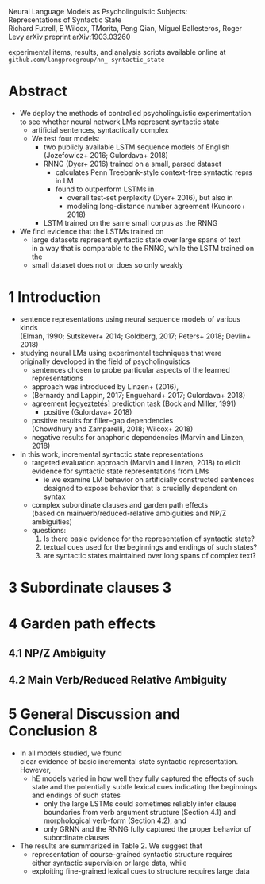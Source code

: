 Neural Language Models as Psycholinguistic Subjects:\
  Representations of Syntactic State\
Richard Futrell, E Wilcox, TMorita, Peng Qian, Miguel Ballesteros, Roger Levy
arXiv preprint arXiv:1903.03260

experimental items, results, and analysis scripts available online at
`github.com/langprocgroup/nn_ syntactic_state`

# Abstract

* We deploy the methods of controlled psycholinguistic experimentation to see
  whether neural network LMs represent syntactic state
  * artificial sentences, syntactically complex
  * We test four models:
    * two publicly available LSTM sequence models of English\
      (Jozefowicz+ 2016; Gulordava+ 2018)
    * RNNG (Dyer+ 2016) trained on a small, parsed dataset
      * calculates Penn Treebank-style context-free syntactic reprs in LM
      * found to outperform LSTMs in
        * overall test-set perplexity (Dyer+ 2016), but also in
        * modeling long-distance number agreement (Kuncoro+ 2018)
    * LSTM trained on the same small corpus as the RNNG
* We find evidence that the LSTMs trained on
  * large datasets represent syntactic state over large spans of text\
    in a way that is comparable to the RNNG, while the LSTM trained on the
  * small dataset does not or does so only weakly

# 1 Introduction

* sentence representations using neural sequence models of various kinds\
  (Elman, 1990; Sutskever+ 2014; Goldberg, 2017; Peters+ 2018; Devlin+ 2018)
* studying neural LMs using experimental techniques that were\
  originally developed in the field of psycholinguistics
  * sentences chosen to probe particular aspects of the learned representations
  * approach was introduced by Linzen+ (2016),
  * (Bernardy and Lappin, 2017; Enguehard+ 2017; Gulordava+ 2018)
  * agreement [egyeztetés] prediction task (Bock and Miller, 1991)
    * positive (Gulordava+ 2018)
  * positive results for filler–gap dependencies\
    (Chowdhury and Zamparelli, 2018; Wilcox+ 2018)
  * negative results for anaphoric dependencies (Marvin and Linzen, 2018)
* In this work, incremental syntactic state representations
  * targeted evaluation approach (Marvin and Linzen, 2018) to elicit evidence
    for syntactic state representations from LMs
    * ie we examine LM behavior on artificially constructed sentences designed
      to expose behavior that is crucially dependent on syntax
  * complex subordinate clauses and garden path effects\
    (based on mainverb/reduced-relative ambiguities and NP/Z ambiguities)
  * questions:
    1. Is there basic evidence for the representation of syntactic state?
    1. textual cues used for the beginnings and endings of such states?
    1. are syntactic states maintained over long spans of complex text?

# 3 Subordinate clauses 3

# 4 Garden path effects

## 4.1 NP/Z Ambiguity

## 4.2 Main Verb/Reduced Relative Ambiguity

# 5 General Discussion and Conclusion 8

* In all models studied, we found\
  clear evidence of basic incremental state syntactic representation.  However,
  * hE models varied in how well they fully captured the effects of such state
    and the potentially subtle lexical cues indicating the beginnings and
    endings of such states
    * only the large LSTMs could sometimes reliably infer clause boundaries
      from verb argument structure (Section 4.1) and morphological verb-form
      (Section 4.2), and
    * only GRNN and the RNNG fully captured the proper behavior of subordinate
      clauses
* The results are summarized in Table 2. We suggest that
  * representation of course-grained syntactic structure requires\
    either syntactic supervision or large data, while
  * exploiting fine-grained lexical cues to structure requires large data
